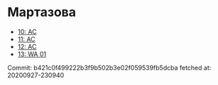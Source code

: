 # Мартазова
- [10: AC](10.md)
- [11: AC](11.md)
- [12: AC](12.md)
- [13: WA 01](13.md)

Commit: b421c0f499222b3f9b502b3e02f059539fb5dcba
 fetched at: 20200927-230940
